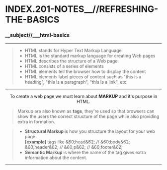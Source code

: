 # INDEX.201-NOTES__//REFRESHING-THE-BASICS

### __subject//___html-basics

<hr>
<blockquote>
<ul>
   <li>HTML stands for Hyper Text Markup Language</li>
   <li>HTML is the standard markup language for creating Web pages</li>
   <li>HTML describes the structure of a Web page</li>
   <li>HTML consists of a series of elements</li>
   <li>HTML elements tell the browser how to display the content</li>
   <li>HTML elements label pieces of content such as "this is a heading", "this is a paragraph", "this is a link", etc.</li>
</ul>
</blockquote>
<hr>


<center> To create a web page we must learn about <b> MARKUP</b> and it's purpose in HTML. </center>

> Markup are also known as <b>tags</b>, they're used so that browsers can show the users the correct structure of the page while also providing extra in formation.

<blockquote>
<ul>
   <li> <b> Structural Markup </b> is how you structure the layout for your web page.  </li>
<b>[example]</b> tags like &60;head&62;  //  &60;body&62; &60;header&62;  //  &60;p&62;  //  &60;footer&62;
<br>
   <li> <b> Semantic Markup </b> is where the name of the tag gives extra information about the content.</li>
</ul>
</blockquote>

<hr>
